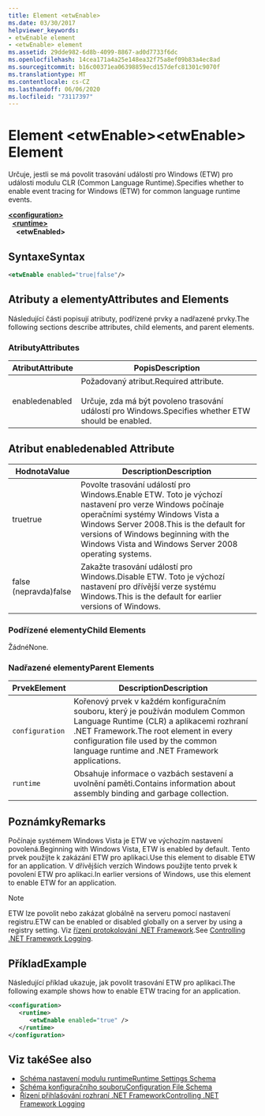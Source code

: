 ```yaml
---
title: Element <etwEnable>
ms.date: 03/30/2017
helpviewer_keywords:
- etwEnable element
- <etwEnable> element
ms.assetid: 29dde982-6d8b-4099-8867-ad0d7733f6dc
ms.openlocfilehash: 14cea171a4a25e148ea32f75a8ef09b83a4ec8ad
ms.sourcegitcommit: b16c00371ea06398859ecd157defc81301c9070f
ms.translationtype: MT
ms.contentlocale: cs-CZ
ms.lasthandoff: 06/06/2020
ms.locfileid: "73117397"
---
```

# <a name="etwenable-element"></a><span data-ttu-id="21190-102">Element \<etwEnable></span><span class="sxs-lookup"><span data-stu-id="21190-102">\<etwEnable> Element</span></span>
<span data-ttu-id="21190-103">Určuje, jestli se má povolit trasování událostí pro Windows (ETW) pro události modulu CLR (Common Language Runtime).</span><span class="sxs-lookup"><span data-stu-id="21190-103">Specifies whether to enable event tracing for Windows (ETW) for common language runtime events.</span></span>  
  
[**\<configuration>**](../configuration-element.md)\
&nbsp;&nbsp;[**\<runtime>**](runtime-element.md)\
&nbsp;&nbsp;&nbsp;&nbsp;**\<etwEnabled>**  
  
## <a name="syntax"></a><span data-ttu-id="21190-104">Syntaxe</span><span class="sxs-lookup"><span data-stu-id="21190-104">Syntax</span></span>  
  
```xml  
<etwEnable enabled="true|false"/>  
```  
  
## <a name="attributes-and-elements"></a><span data-ttu-id="21190-105">Atributy a elementy</span><span class="sxs-lookup"><span data-stu-id="21190-105">Attributes and Elements</span></span>  
 <span data-ttu-id="21190-106">Následující části popisují atributy, podřízené prvky a nadřazené prvky.</span><span class="sxs-lookup"><span data-stu-id="21190-106">The following sections describe attributes, child elements, and parent elements.</span></span>  
  
### <a name="attributes"></a><span data-ttu-id="21190-107">Atributy</span><span class="sxs-lookup"><span data-stu-id="21190-107">Attributes</span></span>  
  
|<span data-ttu-id="21190-108">Atribut</span><span class="sxs-lookup"><span data-stu-id="21190-108">Attribute</span></span>|<span data-ttu-id="21190-109">Popis</span><span class="sxs-lookup"><span data-stu-id="21190-109">Description</span></span>|  
|---------------|-----------------|  
|<span data-ttu-id="21190-110">enabled</span><span class="sxs-lookup"><span data-stu-id="21190-110">enabled</span></span>|<span data-ttu-id="21190-111">Požadovaný atribut.</span><span class="sxs-lookup"><span data-stu-id="21190-111">Required attribute.</span></span><br /><br /> <span data-ttu-id="21190-112">Určuje, zda má být povoleno trasování událostí pro Windows.</span><span class="sxs-lookup"><span data-stu-id="21190-112">Specifies whether ETW should be enabled.</span></span>|  
  
## <a name="enabled-attribute"></a><span data-ttu-id="21190-113">Atribut enabled</span><span class="sxs-lookup"><span data-stu-id="21190-113">enabled Attribute</span></span>  
  
|<span data-ttu-id="21190-114">Hodnota</span><span class="sxs-lookup"><span data-stu-id="21190-114">Value</span></span>|<span data-ttu-id="21190-115">Description</span><span class="sxs-lookup"><span data-stu-id="21190-115">Description</span></span>|  
|-----------|-----------------|  
|<span data-ttu-id="21190-116">true</span><span class="sxs-lookup"><span data-stu-id="21190-116">true</span></span>|<span data-ttu-id="21190-117">Povolte trasování událostí pro Windows.</span><span class="sxs-lookup"><span data-stu-id="21190-117">Enable ETW.</span></span> <span data-ttu-id="21190-118">Toto je výchozí nastavení pro verze Windows počínaje operačními systémy Windows Vista a Windows Server 2008.</span><span class="sxs-lookup"><span data-stu-id="21190-118">This is the default for versions of Windows beginning with the Windows Vista and Windows Server 2008 operating systems.</span></span>|  
|<span data-ttu-id="21190-119">false (nepravda)</span><span class="sxs-lookup"><span data-stu-id="21190-119">false</span></span>|<span data-ttu-id="21190-120">Zakažte trasování událostí pro Windows.</span><span class="sxs-lookup"><span data-stu-id="21190-120">Disable ETW.</span></span> <span data-ttu-id="21190-121">Toto je výchozí nastavení pro dřívější verze systému Windows.</span><span class="sxs-lookup"><span data-stu-id="21190-121">This is the default for earlier versions of Windows.</span></span>|  
  
### <a name="child-elements"></a><span data-ttu-id="21190-122">Podřízené elementy</span><span class="sxs-lookup"><span data-stu-id="21190-122">Child Elements</span></span>  
 <span data-ttu-id="21190-123">Žádné</span><span class="sxs-lookup"><span data-stu-id="21190-123">None.</span></span>  
  
### <a name="parent-elements"></a><span data-ttu-id="21190-124">Nadřazené elementy</span><span class="sxs-lookup"><span data-stu-id="21190-124">Parent Elements</span></span>  
  
|<span data-ttu-id="21190-125">Prvek</span><span class="sxs-lookup"><span data-stu-id="21190-125">Element</span></span>|<span data-ttu-id="21190-126">Description</span><span class="sxs-lookup"><span data-stu-id="21190-126">Description</span></span>|  
|-------------|-----------------|  
|`configuration`|<span data-ttu-id="21190-127">Kořenový prvek v každém konfiguračním souboru, který je používán modulem Common Language Runtime (CLR) a aplikacemi rozhraní .NET Framework.</span><span class="sxs-lookup"><span data-stu-id="21190-127">The root element in every configuration file used by the common language runtime and .NET Framework applications.</span></span>|  
|`runtime`|<span data-ttu-id="21190-128">Obsahuje informace o vazbách sestavení a uvolnění paměti.</span><span class="sxs-lookup"><span data-stu-id="21190-128">Contains information about assembly binding and garbage collection.</span></span>|  
  
## <a name="remarks"></a><span data-ttu-id="21190-129">Poznámky</span><span class="sxs-lookup"><span data-stu-id="21190-129">Remarks</span></span>  
 <span data-ttu-id="21190-130">Počínaje systémem Windows Vista je ETW ve výchozím nastavení povolená.</span><span class="sxs-lookup"><span data-stu-id="21190-130">Beginning with Windows Vista, ETW is enabled by default.</span></span> <span data-ttu-id="21190-131">Tento prvek použijte k zakázání ETW pro aplikaci.</span><span class="sxs-lookup"><span data-stu-id="21190-131">Use this element to disable ETW for an application.</span></span> <span data-ttu-id="21190-132">V dřívějších verzích Windows použijte tento prvek k povolení ETW pro aplikaci.</span><span class="sxs-lookup"><span data-stu-id="21190-132">In earlier versions of Windows, use this element to enable ETW for an application.</span></span>  
  
> [!NOTE]
> <span data-ttu-id="21190-133">ETW lze povolit nebo zakázat globálně na serveru pomocí nastavení registru.</span><span class="sxs-lookup"><span data-stu-id="21190-133">ETW can be enabled or disabled globally on a server by using a registry setting.</span></span> <span data-ttu-id="21190-134">Viz [řízení protokolování .NET Framework](../../../performance/controlling-logging.md).</span><span class="sxs-lookup"><span data-stu-id="21190-134">See [Controlling .NET Framework Logging](../../../performance/controlling-logging.md).</span></span>  
  
## <a name="example"></a><span data-ttu-id="21190-135">Příklad</span><span class="sxs-lookup"><span data-stu-id="21190-135">Example</span></span>  
 <span data-ttu-id="21190-136">Následující příklad ukazuje, jak povolit trasování ETW pro aplikaci.</span><span class="sxs-lookup"><span data-stu-id="21190-136">The following example shows how to enable ETW tracing for an application.</span></span>  
  
```xml  
<configuration>  
   <runtime>  
      <etwEnable enabled="true" />  
   </runtime>  
</configuration>  
```  
  
## <a name="see-also"></a><span data-ttu-id="21190-137">Viz také</span><span class="sxs-lookup"><span data-stu-id="21190-137">See also</span></span>

- [<span data-ttu-id="21190-138">Schéma nastavení modulu runtime</span><span class="sxs-lookup"><span data-stu-id="21190-138">Runtime Settings Schema</span></span>](index.md)
- [<span data-ttu-id="21190-139">Schéma konfiguračního souboru</span><span class="sxs-lookup"><span data-stu-id="21190-139">Configuration File Schema</span></span>](../index.md)
- [<span data-ttu-id="21190-140">Řízení přihlašování rozhraní .NET Framework</span><span class="sxs-lookup"><span data-stu-id="21190-140">Controlling .NET Framework Logging</span></span>](../../../performance/controlling-logging.md)

